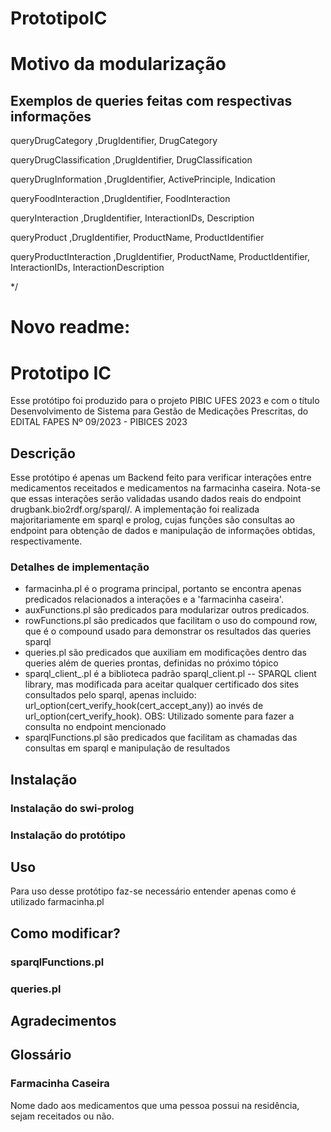 # PrototipoIC


# Motivo da modularização


## Exemplos de queries feitas com respectivas informações
queryDrugCategory               ,DrugIdentifier, DrugCategory

queryDrugClassification         ,DrugIdentifier, DrugClassification

queryDrugInformation            ,DrugIdentifier, ActivePrinciple, Indication

queryFoodInteraction            ,DrugIdentifier, FoodInteraction

queryInteraction                ,DrugIdentifier, InteractionIDs, Description

queryProduct                    ,DrugIdentifier, ProductName, ProductIdentifier

queryProductInteraction         ,DrugIdentifier, ProductName, ProductIdentifier, InteractionIDs, InteractionDescription

*/

# Novo readme:

# Prototipo IC
Esse protótipo foi produzido para o projeto PIBIC UFES 2023 e com o título Desenvolvimento de Sistema para Gestão de Medicações Prescritas, do EDITAL FAPES Nº 09/2023 - PIBICES 2023

## Descrição
Esse protótipo é apenas um Backend feito para verificar interações entre medicamentos receitados e medicamentos na farmacinha caseira. Nota-se que essas interações serão validadas usando dados reais do endpoint drugbank.bio2rdf.org/sparql/. A implementação foi realizada majoritariamente em sparql e prolog, cujas funções são consultas ao endpoint para obtenção de dados e manipulação de informações obtidas, respectivamente.

### Detalhes de implementação
* farmacinha.pl é o programa principal, portanto se encontra apenas predicados relacionados a interações e a 'farmacinha caseira'.
* auxFunctions.pl são predicados para modularizar outros predicados.
* rowFunctions.pl são predicados que facilitam o uso do compound row, que é o compound usado para demonstrar os resultados das queries sparql
* queries.pl são predicados que auxiliam em modificações dentro das queries além de queries prontas, definidas no próximo tópico
* sparql_client_.pl é a biblioteca padrão sparql_client.pl -- SPARQL client library, mas modificada para aceitar qualquer certificado dos sites consultados pelo sparql, apenas incluido: url_option(cert_verify_hook(cert_accept_any)) ao invés de url_option(cert_verify_hook). OBS: Utilizado somente para fazer a consulta no endpoint mencionado
* sparqlFunctions.pl são predicados que facilitam as chamadas das consultas em sparql e manipulação de resultados

## Instalação
### Instalação do swi-prolog
### Instalação do protótipo
## Uso
Para uso desse protótipo faz-se necessário entender apenas como é utilizado farmacinha.pl

## Como modificar?
### sparqlFunctions.pl
### queries.pl

## Agradecimentos

## Glossário
### Farmacinha Caseira
Nome dado aos medicamentos que uma pessoa possui na residência, sejam receitados ou não.
